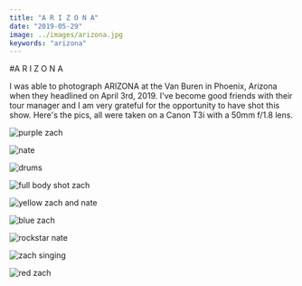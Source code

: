 ```yaml
---
title: "A R I Z O N A"
date: "2019-05-29"
image: ../images/arizona.jpg
keywords: "arizona"
---
```


#A R I Z O N A

I was able to photograph ARIZONA at the Van Buren in Phoenix, Arizona when they headlined on April 3rd, 2019. I've become good friends with their tour manager and I am very grateful for the opportunity to have shot this show. Here's the pics, all were taken on a Canon T3i with a 50mm f/1.8 lens.


![purple zach](https://raw.githubusercontent.com/achesin/website-images/master/arizona/%40amandacphotog-052919-6169.jpg)

![nate](https://raw.githubusercontent.com/achesin/website-images/master/arizona/%40amandacphotog-052919-6172.jpg)

![drums](https://raw.githubusercontent.com/achesin/website-images/master/arizona/%40amandacphotog-052919-6197.jpg)

![full body shot zach](https://raw.githubusercontent.com/achesin/website-images/master/arizona/%40amandacphotog-052919-6331.jpg)

![yellow zach and nate](https://raw.githubusercontent.com/achesin/website-images/master/arizona/%40amandacphotog-052919-6287.jpg)

![blue zach](https://raw.githubusercontent.com/achesin/website-images/master/arizona/%40amandacphotog-052919-6217.jpg)

![rockstar nate](https://raw.githubusercontent.com/achesin/website-images/master/arizona/%40amandacphotog-052919-6252.jpg)

![zach singing](https://raw.githubusercontent.com/achesin/website-images/master/arizona/%40amandacphotog-052919-6232.jpg)

![red zach](https://raw.githubusercontent.com/achesin/website-images/master/arizona/%40amandacphotog-052919-6285.jpg)